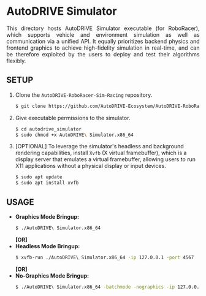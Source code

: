 # AutoDRIVE Simulator

<p align="justify">
This directory hosts AutoDRIVE Simulator executable (for RoboRacer), which supports vehicle and environment simulation as well as communication via a unified API. It equally prioritizes backend physics and frontend graphics to achieve high-fidelity simulation in real-time, and can be therefore exploited by the users to deploy and test their algorithms flexibly.
</p>

## SETUP

1. Clone the `AutoDRIVE-RoboRacer-Sim-Racing` repository.
    ```bash
    $ git clone https://github.com/AutoDRIVE-Ecosystem/AutoDRIVE-RoboRacer-Sim-Racing.git
    ```
2. Give executable permissions to the simulator.
   ```bash
   $ cd autodrive_simulator
   $ sudo chmod +x AutoDRIVE\ Simulator.x86_64
   ```
3. [OPTIONAL] To leverage the simulator's headless and background rendering capabilities, install `Xvfb` (X virtual framebuffer), which is a display server that emulates a virtual framebuffer, allowing users to run X11 applications without a physical display or input devices.
   ```bash
   $ sudo apt update
   $ sudo apt install xvfb
   ```

## USAGE

- **Graphics Mode Bringup:**
  ```bash
  $ ./AutoDRIVE\ Simulator.x86_64
  ```
  **[OR]**
- **Headless Mode Bringup:**
  ```bash
  $ xvfb-run ./AutoDRIVE\ Simulator.x86_64 -ip 127.0.0.1 -port 4567
  ```
  **[OR]**
- **No-Graphics Mode Bringup:**
  ```bash
  $ ./AutoDRIVE\ Simulator.x86_64 -batchmode -nographics -ip 127.0.0.1 -port 4567
  ```